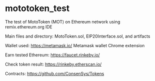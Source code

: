 # mototoken_test
The test of MotoToken (MOT) on Ethereum network using remix.ethereum.org IDE

Main files and directory: MotoToken.sol, EIP20Interface.sol, and artifacts

Wallet used: https://metamask.io/ Metamask wallet Chrome extension

Earn tested Ethereum: https://faucet.rinkeby.io/

Check token result: https://rinkeby.etherscan.io/

Contracts: https://github.com/ConsenSys/Tokens
